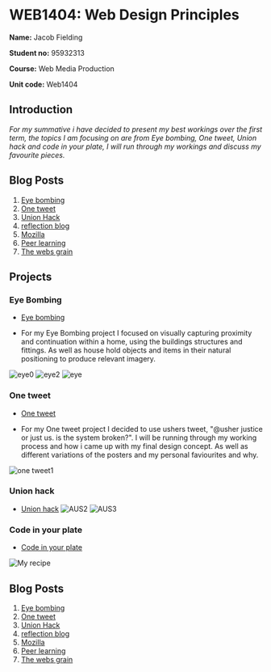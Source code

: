 # WEB1404: Web Design Principles

**Name:** Jacob Fielding

**Student no:** 95932313

**Course:** Web Media Production

**Unit code:** Web1404


## Introduction
_For my summative i have decided to present my best workings over the first term, the topics I am focusing on are from Eye bombing, One tweet, Union hack and code in your plate, I will run through my workings and discuss my favourite pieces._


## Blog Posts
1. [Eye bombing](http://fourthfloor.raveweb.net/jfielding/2016/12/02/week-1-web-media-production-eye-bombing/)
2. [One tweet](http://fourthfloor.raveweb.net/jfielding/2016/12/02/week-2-web-media-production-one-tweet/)
3. [Union Hack](http://fourthfloor.raveweb.net/jfielding/2016/12/02/week-3-web-media-production-the-union-hack/)
4. [reflection blog](http://fourthfloor.raveweb.net/jfielding/wp-admin/post.php?post=14&action=edit)
5. [Mozilla](http://fourthfloor.raveweb.net/jfielding/2016/10/31/mozilla-festival/)
6. [Peer learning](http://fourthfloor.raveweb.net/jfielding/2016/12/02/week-5-web-media-productionreflection-blog/)
7. [The webs grain](http://fourthfloor.raveweb.net/jfielding/2016/12/02/week-7-web-media-productionthe-webs-grain/)
## Projects

### Eye Bombing 
- [Eye bombing](https://spark.adobe.com/#design/page/f24e1fa1-0f0c-42b4-b272-24f17132154f)

- For my Eye Bombing project I focused on visually capturing proximity and continuation within a home, using the buildings structures and fittings. As well as house hold objects and items in their natural positioning to produce relevant imagery.

![eye0](https://github.com/Jacobisagit/Summative-/blob/master/IMG_20161008_181743.jpg)
![eye2](https://github.com/Jacobisagit/Summative-/blob/master/IMG_20161008_181959.jpg)
![eye](https://github.com/Jacobisagit/Summative-/blob/master/IMG_20161008_180732.jpg)

### One tweet
- [One tweet](https://spark.adobe.com/#design/page/c1d6b301-0f4f-42ad-aa27-b71890e48131)

- For my One tweet project I decided to use ushers tweet, "@usher justice or just us. is the system broken?". I will be running through my working process and how i came up with my final design concept. As well as different variations of the posters and my personal faviourites and why.

![one tweet1](https://github.com/Jacobisagit/Summative-/blob/master/poster%203.jpg)


### Union hack
- [Union hack](https://spark.adobe.com/#design/page/780243bb-b982-413a-904f-6820811688cf)
![AUS2](https://github.com/Jacobisagit/Summative-/blob/master/aus%2018.jpg)
![AUS3](https://github.com/Jacobisagit/Summative-/blob/master/aus%2014.jpg)

### Code in your plate
- [Code in your plate](https://github.com/Jacobisagit/MyRecipe)

![My recipe](https://github.com/Jacobisagit/Summative-/blob/master/Screen%20Shot%202016-12-03%20at%2021.31.04.png)
## Blog Posts
1. [Eye bombing](http://fourthfloor.raveweb.net/jfielding/2016/12/02/week-1-web-media-production-eye-bombing/)
2. [One tweet](http://fourthfloor.raveweb.net/jfielding/2016/12/02/week-2-web-media-production-one-tweet/)
3. [Union Hack](http://fourthfloor.raveweb.net/jfielding/2016/12/02/week-3-web-media-production-the-union-hack/)
4. [reflection blog](http://fourthfloor.raveweb.net/jfielding/wp-admin/post.php?post=14&action=edit)
5. [Mozilla](http://fourthfloor.raveweb.net/jfielding/2016/10/31/mozilla-festival/)
6. [Peer learning](http://fourthfloor.raveweb.net/jfielding/2016/12/02/week-5-web-media-productionreflection-blog/)
7. [The webs grain](http://fourthfloor.raveweb.net/jfielding/2016/12/02/week-7-web-media-productionthe-webs-grain/)
